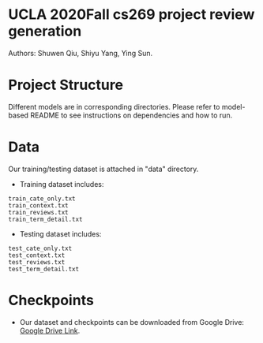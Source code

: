 # UCLA 2020Fall cs269 project review generation
Authors: Shuwen Qiu, Shiyu Yang, Ying Sun.

# Project Structure
Different models are in corresponding directories. Please refer to model-based README to see instructions on dependencies and how to run.

# Data
Our training/testing dataset is attached in "data" directory.

* Training dataset includes:
```
train_cate_only.txt
train_context.txt
train_reviews.txt
train_term_detail.txt
```

* Testing dataset includes:
```
test_cate_only.txt
test_context.txt
test_reviews.txt
test_term_detail.txt
```

# Checkpoints
* Our dataset and checkpoints can be downloaded from Google Drive: [Google Drive Link](https://drive.google.com/drive/folders/1v0FCKIuQyydTS1NIJvYcpluVd9WiaKNh).